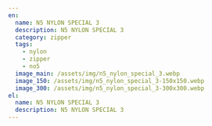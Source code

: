 ```yaml
---
en:
  name: N5 NYLON SPECIAL 3
  description: N5 NYLON SPECIAL 3
  category: zipper
  tags:
    - nylon
    - zipper
    - no5
  image_main: /assets/img/n5_nylon_special_3.webp
  image_150: /assets/img/n5_nylon_special_3-150x150.webp
  image_300: /assets/img/n5_nylon_special_3-300x300.webp
el:
  name: N5 NYLON SPECIAL 3
  description: N5 NYLON SPECIAL 3
---
```

